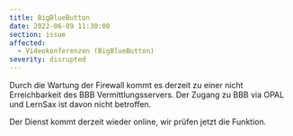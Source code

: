 ```yaml
---
title: BigBlueButton
date: 2022-06-09 11:30:00
section: issue
affected:
  - Videokonferenzen (BigBlueButton)
severity: disrupted
---
```


Durch die Wartung der Firewall kommt es derzeit zu einer nicht Erreichbarkeit des BBB Vermittlungsservers.
Der Zugang zu BBB via OPAL und LernSax ist davon nicht betroffen.

Der Dienst kommt derzeit wieder online, wir prüfen jetzt die Funktion.

